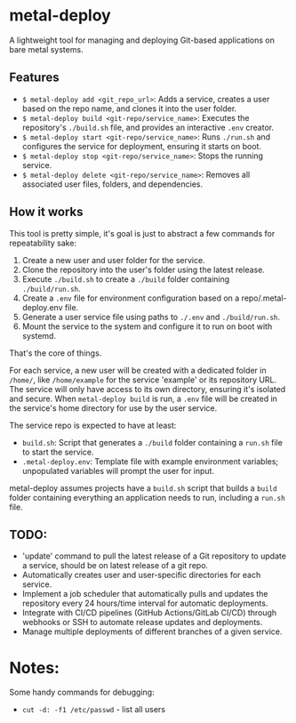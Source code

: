 # metal-deploy

A lightweight tool for managing and deploying Git-based applications on bare metal systems.

## Features

- `$ metal-deploy add <git_repo_url>`: Adds a service, creates a user based on the repo name, and clones it into the user folder.
- `$ metal-deploy build <git-repo/service_name>`: Executes the repository's `./build.sh` file, and provides an interactive `.env` creator.
- `$ metal-deploy start <git-repo/service_name>`: Runs `./run.sh` and configures the service for deployment, ensuring it starts on boot.
- `$ metal-deploy stop <git-repo/service_name>`: Stops the running service.
- `$ metal-deploy delete <git-repo/service_name>`: Removes all associated user files, folders, and dependencies.

## How it works

This tool is pretty simple, it's goal is just to abstract a few commands for repeatability sake:

1. Create a new user and user folder for the service.
2. Clone the repository into the user's folder using the latest release.
3. Execute `./build.sh` to create a `./build` folder containing `./build/run.sh`.
4. Create a `.env` file for environment configuration based on a repo/.metal-deploy.env file.
5. Generate a user service file using paths to `./.env` and `./build/run.sh`.
6. Mount the service to the system and configure it to run on boot with systemd.

That's the core of things.

For each service, a new user will be created with a dedicated folder in `/home/`, like `/home/example` for the service 'example' or its repository URL. The service will only have access to its own directory, ensuring it's isolated and secure. When `metal-deploy build` is run, a `.env` file will be created in the service's home directory for use by the user service.

The service repo is expected to have at least:
- `build.sh`: Script that generates a `./build` folder containing a `run.sh` file to start the service.
- `.metal-deploy.env`: Template file with example environment variables; unpopulated variables will prompt the user for input.

metal-deploy assumes projects have a `build.sh` script that builds a `build` folder containing everything an application needs to run, including a `run.sh` file.

## TODO:

- 'update' command to pull the latest release of a Git repository to update a service, should be on latest release of a git repo.
- Automatically creates user and user-specific directories for each service.
- Implement a job scheduler that automatically pulls and updates the repository every 24 hours/time interval for automatic deployments.
- Integrate with CI/CD pipelines (GitHub Actions/GitLab CI/CD) through webhooks or SSH to automate release updates and deployments.
- Manage multiple deployments of different branches of a given service.


# Notes:
Some handy commands for debugging:

- `cut -d: -f1 /etc/passwd` - list all users
